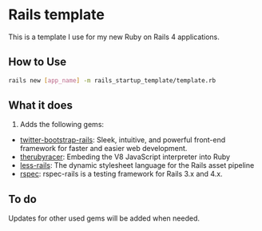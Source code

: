 # Rails template

This is a template I use for my new Ruby on Rails 4 applications.


## How to Use

```bash
rails new [app_name] -m rails_startup_template/template.rb
```

## What it does

1. Adds the following gems:
  - [twitter-bootstrap-rails](http://getbootstrap.com/2.3.2/): Sleek, intuitive, and powerful front-end framework for faster and easier web development.
  - [therubyracer](https://github.com/cowboyd/therubyracer): Embeding the V8 JavaScript interpreter into Ruby
  - [less-rails](https://github.com/metaskills/less-rails): The dynamic stylesheet language for the Rails asset pipeline
  - [rspec](https://github.com/rspec/rspec-rails): rspec-rails is a testing framework for Rails 3.x and 4.x.
  
## To do

Updates for other used gems will be added when needed.